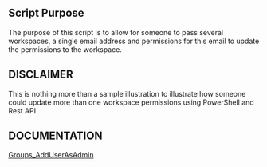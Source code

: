 ## Script Purpose
The purpose of this script is to allow for someone to pass several workspaces, a single email address and permissions for this email to update the permissions to the workspace.

## DISCLAIMER
This is nothing more than a sample illustration to illustrate how someone could update more than one workspace permissions using PowerShell and Rest API.


## DOCUMENTATION
[Groups_AddUserAsAdmin](https://docs.microsoft.com/en-us/rest/api/power-bi/admin/groups_adduserasadmin)
